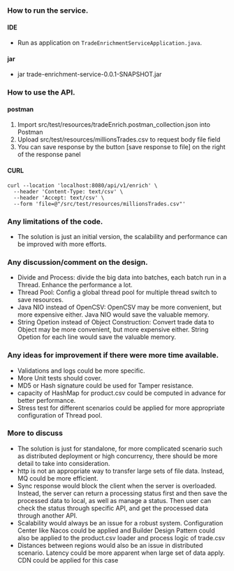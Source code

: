 ### How to run the service.
#### IDE
- Run as application on `TradeEnrichmentServiceApplication.java`.
#### jar
- jar trade-enrichment-service-0.0.1-SNAPSHOT.jar
### How to use the API.
#### postman
1. Import src/test/resources/tradeEnrich.postman_collection.json into Postman
2. Upload src/test/resources/millionsTrades.csv to request body file field
3. You can save response by the button [save response to file] on the right of the response panel
#### CURL
```
curl --location 'localhost:8080/api/v1/enrich' \
  --header 'Content-Type: text/csv' \
  --header 'Accept: text/csv' \
  --form 'file=@"/src/test/resources/millionsTrades.csv"'
``` 
### Any limitations of the code.
- The solution is just an initial version, the scalability and performance can be improved with more efforts.
### Any discussion/comment on the design.
- Divide and Process: divide the big data into batches, each batch run in a Thread. Enhance the performance a lot.
- Thread Pool: Config a global thread pool for multiple thread switch to save resources.
- Java NIO instead of OpenCSV: OpenCSV may be more convenient, but more expensive either. Java NIO would save the valuable memory.
- String Opetion instead of Object Construction: Convert trade data to Object may be more convenient, but more expensive either. String Opetion for each line would save the valuable memory.
### Any ideas for improvement if there were more time available.
- Validations and logs could be more specific.
- More Unit tests should cover.
- MD5 or Hash signature could be used for Tamper resistance.
- capacity of HashMap for product.csv could be computed in advance for better performance.
- Stress test for different scenarios could be applied for more appropriate configuration of Thread pool.
### More to discuss
- The solution is just for standalone, for more complicated scenario such as distributed deployment or high concurrency, there should be more detail to take into consideration.
- http is not an appropriate way to transfer large sets of file data. Instead, MQ could be more efficient.
- Sync response would block the client when the server is overloaded. Instead, the server can return a processing status first and then save the processed data to local, as well as manage a status. Then user can check the status through specific API, and get the processed data through another API.
- Scalability would always be an issue for a robust system. Configuration Center like Nacos could be applied and Builder Design Pattern could also be applied to the product.csv loader and process logic of trade.csv
- Distances between regions would also be an issue in distributed scenario. Latency could be more apparent when large set of data apply. CDN could be applied for this case